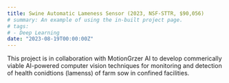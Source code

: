 ```yaml
---
title: Swine Automatic Lameness Sensor (2023, NSF-STTR, $90,056)
# summary: An example of using the in-built project page.
# tags:
# - Deep Learning
date: "2023-08-19T00:00:00Z"
---
```

This project is in collaboration with MotionGrzer AI to develop commerically viable AI-powered computer vision techniques for monitoring and detection of health conidtions (lamenss) of farm sow in confined facilities.
